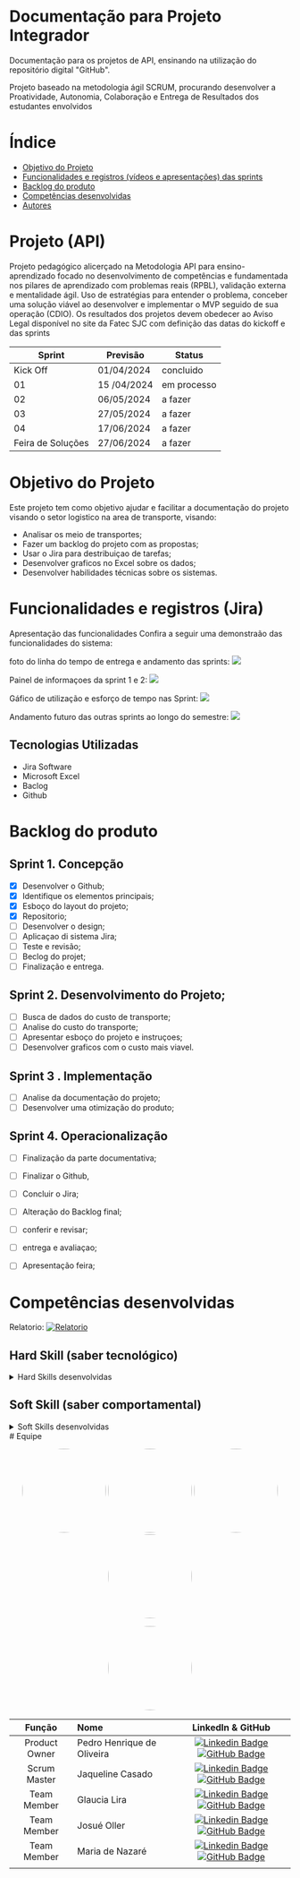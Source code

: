 # Documentação para Projeto Integrador

Documentação para os projetos de API, ensinando na utilização do repositório digital "GitHub". 

Projeto baseado na metodologia ágil SCRUM, procurando desenvolver a Proatividade, Autonomia, Colaboração e Entrega de Resultados dos estudantes envolvidos

# Índice
* [Objetivo do Projeto](#objetivo-do-projeto)
* [Funcionalidades e registros (vídeos e apresentações) das sprints](#funcionalidades-e-registros-(vídeos-e-apresentações)-das-sprints)
* [Backlog do produto](#Backlog-do-produto)
* [Competências desenvolvidas](#competências-desenvolvidas)
* [Autores](#autores)

# Projeto (API) 
Projeto pedagógico alicerçado na Metodologia API para ensino-aprendizado focado no desenvolvimento de competências e fundamentada nos pilares de aprendizado com problemas reais (RPBL), validação externa e mentalidade ágil. 
Uso de estratégias para entender o problema, conceber uma solução viável ao desenvolver e implementar o MVP seguido de sua operação (CDIO). 
Os resultados dos projetos devem obedecer ao Aviso Legal disponível no site da Fatec SJC com definição das datas do kickoff e das sprints

Sprint | Previsão | Status|
|------|--------|------|
|Kick Off | 01/04/2024 | concluido|
|01 | 15 /04/2024 | em processo|
|02|  06/05/2024| a fazer |
|03| 27/05/2024 | a fazer|
|04| 17/06/2024 |a fazer |
|Feira de Soluções|27/06/2024 |a fazer |





# Objetivo do Projeto
Este projeto tem como objetivo ajudar e facilitar a documentação do projeto visando o setor logistico na area de transporte, visando:
* Analisar os meio de transportes;
* Fazer um backlog do projeto com as propostas;
* Usar o Jira para destribuiçao de tarefas;
* Desenvolver graficos no Excel sobre os dados;
* Desenvolver habilidades técnicas sobre os sistemas.

# Funcionalidades e registros (Jira)

Apresentação das funcionalidades
Confira a seguir uma demonstraão das funcionalidades do sistema:

foto do linha do tempo de entrega e andamento das sprints:
<img src="https://i.imgur.com/JpDykDy.png"/>

Painel de informaçoes da sprint 1 e 2:
<img src="https://i.imgur.com/7wDoWrh.png"/>

Gáfico de utilização e esforço de tempo nas Sprint: 
<img src="https://i.imgur.com/xhSsZEg.png"/>

Andamento futuro das outras sprints ao longo do semestre:
<img src="https://i.imgur.com/ocLob3t.png"/>


## Tecnologias Utilizadas

* Jira Software
* Microsoft Excel
* Baclog
* Github
  



# Backlog do produto

## Sprint 1. Concepção
- [x] Desenvolver o Github;
- [x] Identifique os elementos principais;
- [x] Esboço do layout do projeto;
- [x] Repositorio;
- [ ] Desenvolver o design;
- [ ] Aplicaçao di sistema Jira;
- [ ] Teste e revisão;
- [ ] Beclog do projet;
- [ ] Finalização e entrega.

## Sprint 2. Desenvolvimento do Projeto;
- [ ] Busca de dados do custo de transporte;
- [ ] Analise do custo do transporte;
- [ ] Apresentar esboço do projeto e instruçoes;
- [ ] Desenvolver graficos com o custo mais viavel.
      
## Sprint 3 . Implementação
- [ ] Analise da documentação do projeto;
- [ ] Desenvolver uma otimização do produto;
      
## Sprint 4. Operacionalização
- [ ] Finalização da parte documentativa;
- [ ] Finalizar o Github,
- [ ] Concluir o Jira;
- [ ] Alteração do Backlog final;
- [ ] conferir e revisar;
- [ ] entrega e avaliaçao;
- [ ] Apresentação feira;



  
# Competências desenvolvidas

  Relatorio: [![Relatorio ]()](https://fatecspgov.sharepoint.com/:b:/r/sites/Documentao462/Shared%20Documents/General/Relatorio/Relat%C3%B3rio.pdf?csf=1&web=1&e=05rKGN)

## Hard Skill (saber tecnológico)
<details>
<summary>Hard Skills desenvolvidas</summary>
  
| Tecnologia/Metodologia | Classificação |
| ---------------------- | ------------- |
| GitHub | ★ ★ ★ ★ ★ ★ ★ ☆ ☆ ☆ |
| Gestão de Projetos | ★ ★ ★ ★ ★ ★ ☆ ☆ ☆ ☆ |
| Scrum Master | ★ ★ ★ ★ ★ ★ ★ ☆ ☆ ☆ |
| Prodct Owner | ★ ★ ★ ★ ★ ★ ★ ☆ ☆ ☆ |
| Markdown | ★ ★ ★ ★ ★ ★ ★ ☆ ☆ ☆ |
| Git Projects | ★ ★ ★ ★ ★ ★ ★ ☆ ☆ ☆ |
 
</details>

## Soft Skill (saber comportamental)
<details>
<summary>Soft Skills desenvolvidas</summary>

| Habilidades | Classificação |
| ---------------------- | ------------- |
| Colaboração | ★ ★ ★ ★ ★ ☆ ☆ ☆ ☆ ☆ |
| Proatividade| ★ ★ ★ ★ ★ ★ ☆ ☆ ☆ ☆ |
| Pensamento Crítico | ★ ★ ★ ★ ★ ★ ★ ☆ ☆ ☆ |
| Gerenciamento de Tempo | ★ ★ ★ ★ ★ ★ ★ ☆ ☆ ☆ |
| Adaptabilidade | ★ ★ ★ ★ ★ ★ ★ ☆ ☆ ☆ |
| Resiliência | ★ ★ ★ ★ ★ ★ ★ ☆ ☆ ☆ |

</details>
# Equipe

<p align="center">
 <img style="border-radius: 50%;" src="https://i.imgur.com/PfSiUqH.png" width="150px;" alt=""/>
 <img style="border-radius: 50%;" src="https://i.imgur.com/2CBfsAd.png" width="150px;" alt=""/>
 <img style="border-radius: 50%;" src="https://i.imgur.com/eaPk6L1.png" width="150px;" alt=""/>
 <img style="border-radius: 50%;" src="https://i.imgur.com/oUslnP7.png" width="150px;" alt=""/>
</p>
<p align="center">
 <img style="border-radius: 50%;" src="https://i.imgur.com/kjRb4W1.png" width="150px;" alt=""/>

</p>

|    Função     | Nome                                  |                                                                                                                                                      LinkedIn & GitHub                                                                                                                                                      |
| :-----------: | :------------------------------------ | :-------------------------------------------------------------------------------------------------------------------------------------------------------------------------------------------------------------------------------------------------------------------------------------------------------------------------: |
| Product Owner |   Pedro Henrique de Oliveira    |  [![Linkedin Badge](https://img.shields.io/badge/Linkedin-blue?style=flat-square&logo=Linkedin&logoColor=white)](https://www.linkedin.com/in/pedro-oliveira-63738a237?utm_source=share&utm_campaign=share_via&utm_content=profile&utm_medium=android_app) [![GitHub Badge](https://img.shields.io/badge/GitHub-111217?style=flat-square&logo=github&logoColor=white)](https://github.com/KianoKaalin)              |
| Scrum Master  | Jaqueline Casado |   [![Linkedin Badge](https://img.shields.io/badge/Linkedin-blue?style=flat-square&logo=Linkedin&logoColor=white)](https://www.linkedin.com/in/jaqueline-casado-15b849271?utm_source=share&utm_campaign=share_via&utm_content=profile&utm_medium=ios_app) [![GitHub Badge](https://img.shields.io/badge/GitHub-111217?style=flat-square&logo=github&logoColor=white)](https://github.com/glaulira)     
| Team Member   |    Glaucia Lira   |   [![Linkedin Badge](https://img.shields.io/badge/Linkedin-blue?style=flat-square&logo=Linkedin&logoColor=white)](https://www.linkedin.com/in/glaucia-lira-681a13187/) [![GitHub Badge](https://img.shields.io/badge/GitHub-111217?style=flat-square&logo=github&logoColor=white)](https://github.com/glaulira)        |
|  Team Member  | Josué Oller               |         [![Linkedin Badge](https://img.shields.io/badge/Linkedin-blue?style=flat-square&logo=Linkedin&logoColor=white)](https://br.linkedin.com/in/josu%C3%A9-oller-07b95b289?trk=people-guest_people_search-card) [![GitHub Badge](https://img.shields.io/badge/GitHub-111217?style=flat-square&logo=github&logoColor=white)]( link )        |
|  Team Member  | Maria de Nazaré                |   [![Linkedin Badge](https://img.shields.io/badge/Linkedin-blue?style=flat-square&logo=Linkedin&logoColor=white)]() [![GitHub Badge](https://img.shields.io/badge/GitHub-111217?style=flat-square&logo=github&logoColor=white)]( link )   |
      |




